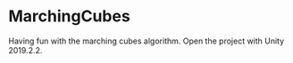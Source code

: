 # MarchingCubes
Having fun with the marching cubes algorithm. Open the project with Unity 2019.2.2.
